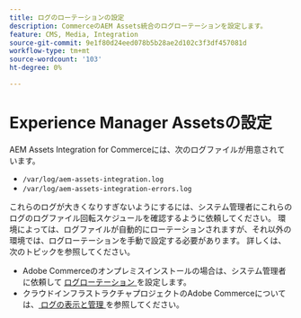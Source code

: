 ```yaml
---
title: ログのローテーションの設定
description: CommerceのAEM Assets統合のログローテーションを設定します。
feature: CMS, Media, Integration
source-git-commit: 9e1f80d24eed078b5b28ae2d102c3f3df457081d
workflow-type: tm+mt
source-wordcount: '103'
ht-degree: 0%

---
```


# Experience Manager Assetsの設定

AEM Assets Integration for Commerceには、次のログファイルが用意されています。

- `/var/log/aem-assets-integration.log`
- `/var/log/aem-assets-integration-errors.log`

これらのログが大きくなりすぎないようにするには、システム管理者にこれらのログのログファイル回転スケジュールを確認するように依頼してください。 環境によっては、ログファイルが自動的にローテーションされますが、それ以外の環境では、ログローテーションを手動で設定する必要があります。 詳しくは、次のトピックを参照してください。

- Adobe Commerceのオンプレミスインストールの場合は、システム管理者に依頼して [ ログローテーション ](https://experienceleague.adobe.com/docs/commerce-operations/installation-guide/next-steps/configuration.html?lang=ja#server-settings) を設定します。
- クラウドインフラストラクチャプロジェクトのAdobe Commerceについては、[ ログの表示と管理 ](https://experienceleague.adobe.com/docs/commerce-cloud-service/user-guide/develop/test/log-locations.html?lang=ja) を参照してください。


